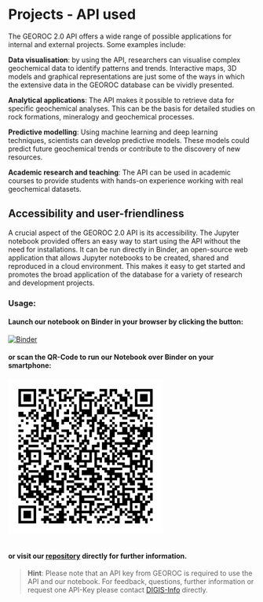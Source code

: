 # Projects - API used

The GEOROC 2.0 API offers a wide range of possible applications for internal and external projects. Some examples include:

**Data visualisation**: by using the API, researchers can visualise complex geochemical data to identify patterns and trends. 
Interactive maps, 3D models and graphical representations are just some of the ways in which the extensive data in the 
GEOROC database can be vividly presented.

**Analytical applications**: The API makes it possible to retrieve data for specific geochemical analyses. This can be the 
basis for detailed studies on rock formations, mineralogy and geochemical processes.

**Predictive modelling**: Using machine learning and deep learning techniques, scientists can develop predictive models. 
These models could predict future geochemical trends or contribute to the discovery of new resources.

**Academic research and teaching**: The API can be used in academic courses to provide students with hands-on experience 
working with real geochemical datasets.


## Accessibility and user-friendliness

A crucial aspect of the GEOROC 2.0 API is its accessibility. The Jupyter notebook provided offers an easy way to start 
using the API without the need for installations. It can be run directly in Binder, an open-source web application that 
allows Jupyter notebooks to be created, shared and reproduced in a cloud environment. This makes it easy to get started 
and promotes the broad application of the database for a variety of research and development projects.


### Usage:

#### Launch our notebook on Binder in your browser by clicking the button:

[![Binder](https://mybinder.org/badge_logo.svg)](https://mybinder.org/v2/gh/digis-georoc/Georoc_jupyter/HEAD?labpath=Georoc_Notebook.ipynb)

#### or scan the QR-Code to run our Notebook over Binder on your smartphone:

<img src="https://github.com/digis-georoc/Georoc_jupyter/blob/main/grafics/BINDER_JUPYTER_QR.png?raw=true" style="height:315px" align="center"/> <br><br>

#### or visit our [repository](https://github.com/digis-georoc/Georoc_jupyter/tree/main) directly for further information.

> **Hint**: 
> Please note that an API key from GEOROC is required to use the API and our notebook.
> For feedback, questions, further information or request one API-Key please contact [DIGIS-Info](mailto:digis-info@uni-goettingen.de) directly.
